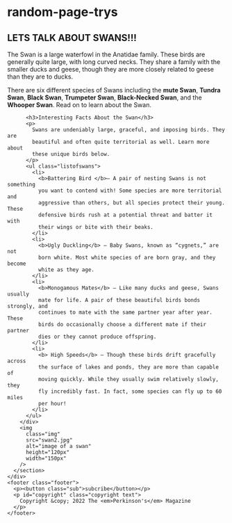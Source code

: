 # random-page-trys
<!DOCTYPE html>
<html lang="en">
  <head>
    <link rel="stylesheet" href="style.css" />
    <meta charset="UTF-8" />
    <meta http-equiv="X-UA-Compatible" content="IE=edge" />
    <meta name="viewport" content="width=device-width, initial-scale=1.0" />
    <title>My First Full Try</title>
  </head>
  <body>
    <div>
      <section class="top-article">
        <h1 class="topheader">LETS TALK ABOUT SWANS!!!</h1>
        <div class="article">
          <p>
            The Swan is a large waterfowl in the Anatidae family. These birds
            are generally quite large, with long curved necks. They share a
            family with the smaller ducks and geese, though they are more
            closely related to geese than they are to ducks.
          </p>
          <p>
            There are six different species of Swans including the
            <b>mute Swan</b>, <b>Tundra Swan</b>, <b>Black Swan</b>,
            <b>Trumpeter Swan</b>, <b>Black-Necked Swan</b>, and the
            <b>Whooper Swan</b>. Read on to learn about the Swan.
          </p>

          <h3>Interesting Facts About the Swan</h3>
          <p>
            Swans are undeniably large, graceful, and imposing birds. They are
            beautiful and often quite territorial as well. Learn more about
            these unique birds below.
          </p>
          <ul class="listofswans">
            <li>
              <b>Battering Bird </b>– A pair of nesting Swans is not something
              you want to contend with! Some species are more territorial and
              aggressive than others, but all species protect their young. These
              defensive birds rush at a potential threat and batter it with
              their wings or bite with their beaks.
            </li>
            <li>
              <b>Ugly Duckling</b> – Baby Swans, known as “cygnets,” are not
              born white. Most white species of are born gray, and they become
              white as they age.
            </li>
            <li>
              <b>Monogamous Mates</b> – Like many ducks and geese, Swans usually
              mate for life. A pair of these beautiful birds bonds strongly, and
              continues to mate with the same partner year after year. These
              birds do occasionally choose a different mate if their partner
              dies or they cannot produce offspring.
            </li>
            <li>
              <b> High Speeds</b> – Though these birds drift gracefully across
              the surface of lakes and ponds, they are more than capable of
              moving quickly. While they usually swim relatively slowly, they
              fly incredibly fast. In fact, some species can fly up to 60 miles
              per hour!
            </li>
          </ul>
        </div>
        <img
          class="img"
          src="swan2.jpg"
          alt="image of a swan"
          height="120px"
          width="150px"
        />
      </section>
    </div>
    <footer class="footer">
      <p><button class="sub">subcribe</button></p>
      <p id="copyright" class="copyright text">
        Copyright &copy; 2022 The <em>Perkinson's</em> Magazine
      </p>
    </footer>
  </body>
</html>
